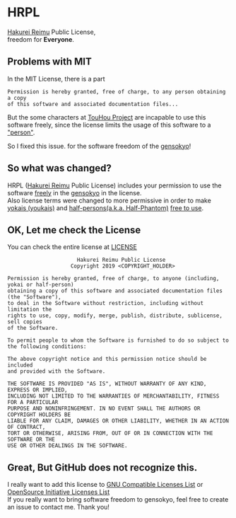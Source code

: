 # HRPL
[Hakurei Reimu](https://en.touhouwiki.net/wiki/Reimu_Hakurei) Public License,  
freedom for **Everyone**.

## Problems with MIT
In the MIT License, there is a part  
```
Permission is hereby granted, free of charge, to any person obtaining a copy
of this software and associated documentation files...
```  
But the some characters at [TouHou Project](https://en.wikipedia.org/wiki/Touhou_Project) are incapable to use this software freely, 
since the license limits the usage of this software to a ["person"](https://en.wikipedia.org/wiki/Homo_sapiens).  
  
So I fixed this issue. for the software freedom of the [gensokyo](https://en.touhouwiki.net/wiki/Gensokyo)!  

## So what was changed?
HRPL ([Hakurei Reimu](https://en.touhouwiki.net/wiki/Reimu_Hakurei) Public License) includes your permission to use the software [freely](https://www.fsf.org/) in the [gensokyo](https://en.touhouwiki.net/wiki/Gensokyo) in the license.  
Also license terms were changed to more permissive in order to make [yokais (youkais)](https://en.touhouwiki.net/wiki/Youkai) and [half-persons(a.k.a. Half-Phantom)](https://en.touhouwiki.net/wiki/Phantom#Half-human_Half-phantom) [free to use](https://fsf.org).   

## OK, Let me check the License
You can check the entire license at [LICENSE](LICENSE)
```
                      Hakurei Reimu Public License
                    Copyright 2019 <COPYRIGHT_HOLDER>

Permission is hereby granted, free of charge, to anyone (including, yokai or half-person)
obtaining a copy of this software and associated documentation files (the "Software"),
to deal in the Software without restriction, including without limitation the
rights to use, copy, modify, merge, publish, distribute, sublicense, sell copies
of the Software.

To permit people to whom the Software is furnished to do so subject to
the following conditions:

The above copyright notice and this permission notice should be included
and provided with the Software. 

THE SOFTWARE IS PROVIDED "AS IS", WITHOUT WARRANTY OF ANY KIND, EXPRESS OR IMPLIED,
INCLUDING NOT LIMITED TO THE WARRANTIES OF MERCHANTABILITY, FITNESS FOR A PARTICULAR
PURPOSE AND NONINFRINGEMENT. IN NO EVENT SHALL THE AUTHORS OR COPYRIGHT HOLDERS BE
LIABLE FOR ANY CLAIM, DAMAGES OR OTHER LIABILITY, WHETHER IN AN ACTION OF CONTRACT,
TORT OR OTHERWISE, ARISING FROM, OUT OF OR IN CONNECTION WITH THE SOFTWARE OR THE
USE OR OTHER DEALINGS IN THE SOFTWARE.
```

## Great, But GitHub does not recognize this.
I really want to add this license to [GNU Compatible Licenses List](https://gnu.org/licenses/) or [OpenSource Initiative Licenses List](https://opensource.org/licenses/alphabetical)   
If you really want to bring software freedom to gensokyo, feel free to create an issue to contact me. Thank you!
